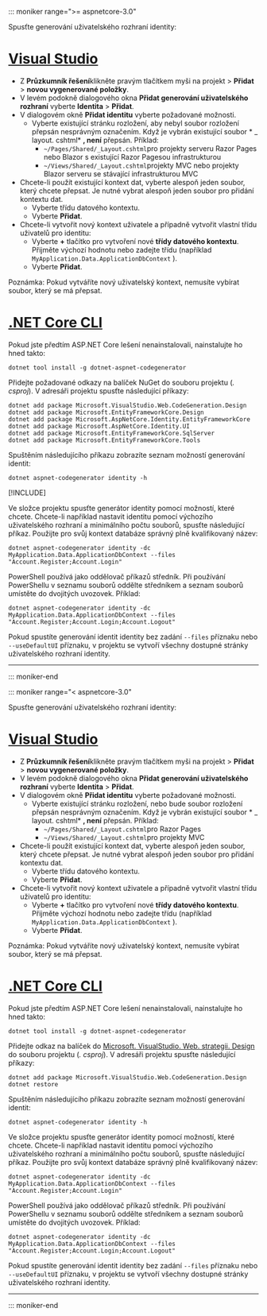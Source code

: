 ::: moniker range=">= aspnetcore-3.0"

Spusťte generování uživatelského rozhraní identity:

# <a name="visual-studio"></a>[Visual Studio](#tab/visual-studio)

* Z **Průzkumník řešení**klikněte pravým tlačítkem myši na projekt > **Přidat** > **novou vygenerované položky**.
* V levém podokně dialogového okna **Přidat generování uživatelského rozhraní** vyberte **Identita** > **Přidat**.
* V dialogovém okně **Přidat identitu** vyberte požadované možnosti.
  * Vyberte existující stránku rozložení, aby nebyl soubor rozložení přepsán nesprávným označením. Když je vybrán existující soubor * \_ layout. cshtml* **, není** přepsán. Příklad:
    * `~/Pages/Shared/_Layout.cshtml`pro projekty serveru Razor Pages nebo Blazor s existující Razor Pagesou infrastrukturou
    * `~/Views/Shared/_Layout.cshtml`projekty MVC nebo projekty Blazor serveru se stávající infrastrukturou MVC
* Chcete-li použít existující kontext dat, vyberte alespoň jeden soubor, který chcete přepsat. Je nutné vybrat alespoň jeden soubor pro přidání kontextu dat.
  * Vyberte třídu datového kontextu.
  * Vyberte **Přidat**.
* Chcete-li vytvořit nový kontext uživatele a případně vytvořit vlastní třídu uživatelů pro identitu:
  * Vyberte **+** tlačítko pro vytvoření nové **třídy datového kontextu**. Přijměte výchozí hodnotu nebo zadejte třídu (například `MyApplication.Data.ApplicationDbContext` ).
  * Vyberte **Přidat**.

Poznámka: Pokud vytváříte nový uživatelský kontext, nemusíte vybírat soubor, který se má přepsat.

# <a name="net-core-cli"></a>[.NET Core CLI](#tab/netcore-cli)

Pokud jste předtím ASP.NET Core lešení nenainstalovali, nainstalujte ho hned takto:

```dotnetcli
dotnet tool install -g dotnet-aspnet-codegenerator
```

Přidejte požadované odkazy na balíček NuGet do souboru projektu (*. csproj*). V adresáři projektu spusťte následující příkazy:

```dotnetcli
dotnet add package Microsoft.VisualStudio.Web.CodeGeneration.Design
dotnet add package Microsoft.EntityFrameworkCore.Design
dotnet add package Microsoft.AspNetCore.Identity.EntityFrameworkCore
dotnet add package Microsoft.AspNetCore.Identity.UI
dotnet add package Microsoft.EntityFrameworkCore.SqlServer
dotnet add package Microsoft.EntityFrameworkCore.Tools
```

Spuštěním následujícího příkazu zobrazíte seznam možností generování identit:

```dotnetcli
dotnet aspnet-codegenerator identity -h
```

[!INCLUDE[](~/includes/scaffoldTFM.md)]

Ve složce projektu spusťte generátor identity pomocí možností, které chcete. Chcete-li například nastavit identitu pomocí výchozího uživatelského rozhraní a minimálního počtu souborů, spusťte následující příkaz. Použijte pro svůj kontext databáze správný plně kvalifikovaný název:

```dotnetcli
dotnet aspnet-codegenerator identity -dc MyApplication.Data.ApplicationDbContext --files "Account.Register;Account.Login"
```

PowerShell používá jako oddělovač příkazů středník. Při používání PowerShellu v seznamu souborů oddělte středníkem a seznam souborů umístěte do dvojitých uvozovek. Příklad:

```dotnetcli
dotnet aspnet-codegenerator identity -dc MyApplication.Data.ApplicationDbContext --files "Account.Register;Account.Login;Account.Logout"
```

Pokud spustíte generování identit identity bez zadání `--files` příznaku nebo `--useDefaultUI` příznaku, v projektu se vytvoří všechny dostupné stránky uživatelského rozhraní identity.

---

::: moniker-end

::: moniker range="< aspnetcore-3.0"

Spusťte generování uživatelského rozhraní identity:

# <a name="visual-studio"></a>[Visual Studio](#tab/visual-studio)

* Z **Průzkumník řešení**klikněte pravým tlačítkem myši na projekt > **Přidat** > **novou vygenerované položky**.
* V levém podokně dialogového okna **Přidat generování uživatelského rozhraní** vyberte **Identita** > **Přidat**.
* V dialogovém okně **Přidat identitu** vyberte požadované možnosti.
  * Vyberte existující stránku rozložení, nebo bude soubor rozložení přepsán nesprávným označením. Když je vybrán existující soubor * \_ layout. cshtml* **, není** přepsán. Příklad:
    * `~/Pages/Shared/_Layout.cshtml`pro Razor Pages
    * `~/Views/Shared/_Layout.cshtml`pro projekty MVC
* Chcete-li použít existující kontext dat, vyberte alespoň jeden soubor, který chcete přepsat. Je nutné vybrat alespoň jeden soubor pro přidání kontextu dat.
  * Vyberte třídu datového kontextu.
  * Vyberte **Přidat**.
* Chcete-li vytvořit nový kontext uživatele a případně vytvořit vlastní třídu uživatelů pro identitu:
  * Vyberte **+** tlačítko pro vytvoření nové **třídy datového kontextu**. Přijměte výchozí hodnotu nebo zadejte třídu (například `MyApplication.Data.ApplicationDbContext` ).
  * Vyberte **Přidat**.

Poznámka: Pokud vytváříte nový uživatelský kontext, nemusíte vybírat soubor, který se má přepsat.

# <a name="net-core-cli"></a>[.NET Core CLI](#tab/netcore-cli)

Pokud jste předtím ASP.NET Core lešení nenainstalovali, nainstalujte ho hned takto:

```dotnetcli
dotnet tool install -g dotnet-aspnet-codegenerator
```

Přidejte odkaz na balíček do [Microsoft. VisualStudio. Web. strategii. Design](https://www.nuget.org/packages/Microsoft.VisualStudio.Web.CodeGeneration.Design/) do souboru projektu (*. csproj*). V adresáři projektu spusťte následující příkazy:

```dotnetcli
dotnet add package Microsoft.VisualStudio.Web.CodeGeneration.Design
dotnet restore
```

Spuštěním následujícího příkazu zobrazíte seznam možností generování identit:

```dotnetcli
dotnet aspnet-codegenerator identity -h
```

Ve složce projektu spusťte generátor identity pomocí možností, které chcete. Chcete-li například nastavit identitu pomocí výchozího uživatelského rozhraní a minimálního počtu souborů, spusťte následující příkaz. Použijte pro svůj kontext databáze správný plně kvalifikovaný název:

```dotnetcli
dotnet aspnet-codegenerator identity -dc MyApplication.Data.ApplicationDbContext --files "Account.Register;Account.Login"
```

PowerShell používá jako oddělovač příkazů středník. Při používání PowerShellu v seznamu souborů oddělte středníkem a seznam souborů umístěte do dvojitých uvozovek. Příklad:

```dotnetcli
dotnet aspnet-codegenerator identity -dc MyApplication.Data.ApplicationDbContext --files "Account.Register;Account.Login;Account.Logout"
```

Pokud spustíte generování identit identity bez zadání `--files` příznaku nebo `--useDefaultUI` příznaku, v projektu se vytvoří všechny dostupné stránky uživatelského rozhraní identity.

---

::: moniker-end
